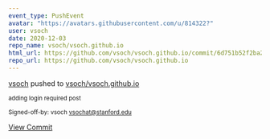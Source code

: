 ```yaml
---
event_type: PushEvent
avatar: "https://avatars.githubusercontent.com/u/814322?"
user: vsoch
date: 2020-12-03
repo_name: vsoch/vsoch.github.io
html_url: https://github.com/vsoch/vsoch.github.io/commit/6d751b52f2ba249f91e51972b9d27bcb346a966c
repo_url: https://github.com/vsoch/vsoch.github.io
---
```


<a href='https://github.com/vsoch' target='_blank'>vsoch</a> pushed to <a href='https://github.com/vsoch/vsoch.github.io' target='_blank'>vsoch/vsoch.github.io</a>

<small>adding login required post

Signed-off-by: vsoch <vsochat@stanford.edu></small>

<a href='https://github.com/vsoch/vsoch.github.io/commit/6d751b52f2ba249f91e51972b9d27bcb346a966c' target='_blank'>View Commit</a>